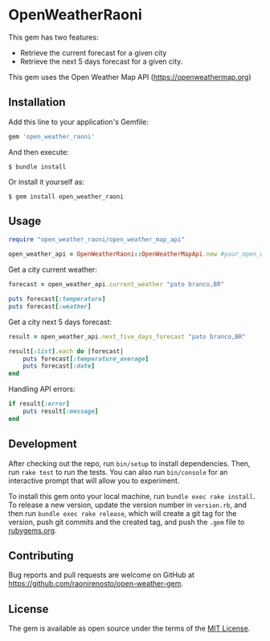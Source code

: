 # OpenWeatherRaoni

This gem has two features:
- Retrieve the current forecast for a given city
- Retrieve the next 5 days forecast for a given city.

This gem uses the Open Weather Map API (https://openweathermap.org)

## Installation

Add this line to your application's Gemfile:

```ruby
gem 'open_weather_raoni'
```

And then execute:

    $ bundle install

Or install it yourself as:

    $ gem install open_weather_raoni

## Usage

```ruby
require "open_weather_raoni/open_weather_map_api"
```

```ruby
open_weather_api = OpenWeatherRaoni::OpenWeatherMapApi.new #your_open_weather_map_key
```

Get a city current weather:
```ruby
forecast = open_weather_api.current_weather "pato branco,BR"

puts forecast[:temperature]
puts forecast[:weather]
```

Get a city next 5 days forecast:
```ruby
result = open_weather_api.next_five_days_forecast "pato branco,BR"

result[:list].each do |forecast|
    puts forecast[:temperature_average]
    puts forecast[:date]
end
```

Handling API errors:
```ruby
if result[:error]
    puts result[:message]
end
```

## Development

After checking out the repo, run `bin/setup` to install dependencies. Then, run `rake test` to run the tests. You can also run `bin/console` for an interactive prompt that will allow you to experiment.

To install this gem onto your local machine, run `bundle exec rake install`. To release a new version, update the version number in `version.rb`, and then run `bundle exec rake release`, which will create a git tag for the version, push git commits and the created tag, and push the `.gem` file to [rubygems.org](https://rubygems.org).

## Contributing

Bug reports and pull requests are welcome on GitHub at https://github.com/raonirenosto/open-weather-gem.

## License

The gem is available as open source under the terms of the [MIT License](https://opensource.org/licenses/MIT).
